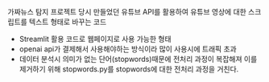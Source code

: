 가짜뉴스 탐지 프로젝트 당시 만들었던 유튜브 API를 활용하여 유튜브 영상에 대한 스크립트를 텍스트 형태로 바꾸는 코드
- Streamlit 활용 코드로 웹페이지로 사용 가능한 형태
- openai api가 결제해서 사용해야하는 방식이라 많이 사용시에 트래픽 초과
- 데이터 분석시 의미가 없는 단어(stopwords)때문에 전처리 과정이 복잡해져 이를 제거하기 위해 stopwords.py를 stopwords에 대한 전처리 과정을 거친다.
